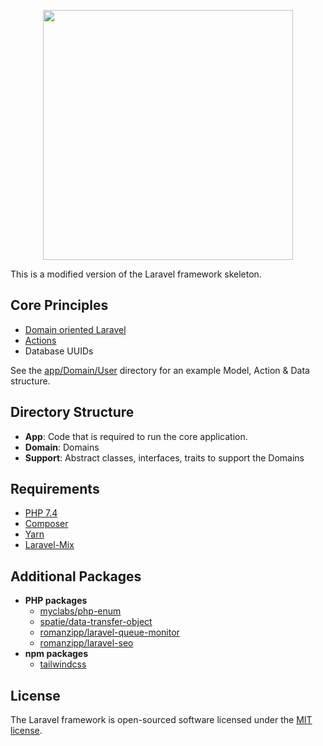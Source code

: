 <p align="center"><img src="https://res.cloudinary.com/dtfbvvkyp/image/upload/v1566331377/laravel-logolockup-cmyk-red.svg" width="400"></p>

This is a modified version of the Laravel framework skeleton.

## Core Principles

- [Domain oriented Laravel](https://stitcher.io/blog/laravel-beyond-crud-01-domain-oriented-laravel)
- [Actions](https://stitcher.io/blog/laravel-beyond-crud-03-actions)
- Database UUIDs

See the [app/Domain/User](https://github.com/romanzipp/Laravel-Skeleton/tree/master/app/Domain/User) directory for an example Model, Action & Data structure.

## Directory Structure

- **App**: Code that is required to run the core application.
- **Domain**: Domains
- **Support**: Abstract classes, interfaces, traits to support the Domains

## Requirements

- [PHP 7.4](https://www.php.net)
- [Composer](https://packagist.org)
- [Yarn](https://yarnpkg.com)
- [Laravel-Mix](https://github.com/JeffreyWay/laravel-mix)

## Additional Packages

- **PHP packages**
  - [myclabs/php-enum](https://github.com/myclabs/php-enum)
  - [spatie/data-transfer-object](https://github.com/spatie/data-transfer-object)
  - [romanzipp/laravel-queue-monitor](https://github.com/romanzipp/Laravel-Queue-Monitor)
  - [romanzipp/laravel-seo](https://github.com/romanzipp/Laravel-SEO)
- **npm packages**
  - [tailwindcss](https://github.com/tailwindcss/tailwindcss)

## License

The Laravel framework is open-sourced software licensed under the [MIT license](https://opensource.org/licenses/MIT).
